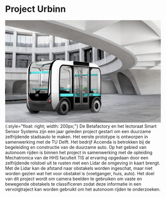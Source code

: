 # Project Urbinn

![Urbinn](urbinn.png){:style="float: right; width: 200px;"}
De Betafactory en het lectoraat Smart Sensor Systems zijn een jaar geleden project gestart om een duurzame zelfrijdende stadsauto te maken. Het eerste prototype is ontworpen in samenwerking met de TU Delft. Het bedrijf Accenda is betrokken bij de begeleiding en constructie van de duurzame auto. Op het gebied van autonoom rijden is binnen het project in samenwerking met de opleiding Mechatronica van de HHS faculteit TIS al ervaring opgedaan door een zelfrijdende rolstoel uit te rusten met een Lidar de omgeving in kaart brengt. Met de Lidar kan de afstand naar obstakels worden ingeschat, maar niet worden gezien wat het voor obstakel is (voetganger, huis, auto). Het doel van dit project wordt om camera beelden te gebruiken om vaste en bewegende obstakels te classificeren zodat deze informatie in een vervolgtraject kan worden gebruikt om het autonoom rijden te onderzoeken.
